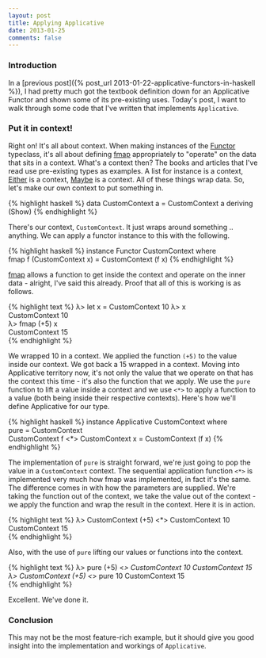 ```yaml
---
layout: post
title: Applying Applicative
date: 2013-01-25
comments: false
---
```


### Introduction

In a [previous post]({% post_url 2013-01-22-applicative-functors-in-haskell %}), I had pretty much got the textbook definition down for an Applicative Functor and shown some of its pre-existing uses. Today's post, I want to walk through some code that I've written that implements `Applicative`.

### Put it in context!

Right on! It's all about context. When making instances of the [Functor](http://hackage.haskell.org/packages/archive/base/latest/doc/html/Prelude.html#t:Functor) typeclass, it's all about defining [fmap](http://hackage.haskell.org/packages/archive/base/latest/doc/html/Prelude.html#v:fmap) appropriately to "operate" on the data that sits in a context. What's a context then? The books and articles that I've read use pre-existing types as examples. A list for instance is a context, [Either](http://hackage.haskell.org/packages/archive/base/latest/doc/html/Prelude.html#t:Either) is a context, [Maybe](http://hackage.haskell.org/packages/archive/base/latest/doc/html/Prelude.html#t:Maybe) is a context. All of these things wrap data. So, let's make our own context to put something in.

{% highlight haskell %}
data CustomContext a = CustomContext a
                       deriving (Show)
{% endhighlight %}

There's our context, `CustomContext`. It just wraps around something .. anything. We can apply a functor instance to this with the following.

{% highlight haskell %}
instance Functor CustomContext where             
  fmap f (CustomContext x) = CustomContext (f x)
{% endhighlight %}

[fmap](http://hackage.haskell.org/packages/archive/base/latest/doc/html/Prelude.html#v:fmap) allows a function to get inside the context and operate on the inner data - alright, I've said this already. Proof that all of this is working is as follows.

{% highlight text %}
λ> let x = CustomContext 10
λ> x                       
CustomContext 10           
λ> fmap (+5) x             
CustomContext 15           
{% endhighlight %}

We wrapped 10 in a context. We applied the function `(+5)` to the value inside our context. We got back a 15 wrapped in a context. Moving into Applicative territory now, it's not only the value that we operate on that has the context this time - it's also the function that we apply. We use the `pure` function to lift a value inside a context and we use `<*>` to apply a function to a value (both being inside their respective contexts). Here's how we'll define Applicative for our type.

{% highlight haskell %}
instance Applicative CustomContext where                    
  pure                                = CustomContext      
  CustomContext f <*> CustomContext x = CustomContext (f x)
{% endhighlight %}

The implementation of `pure` is straight forward, we're just going to pop the value in a `CustomContext` context. The sequential application function `<*>` is implemented very much how fmap was implemented, in fact it's the same. The difference comes in with how the parameters are supplied. We're taking the function out of the context, we take the value out of the context - we apply the function and wrap the result in the context. Here it is in action.

{% highlight text %}
λ> CustomContext (+5) <*> CustomContext 10
CustomContext 15                          
{% endhighlight %}

Also, with the use of `pure` lifting our values or functions into the context.

{% highlight text %}
λ> pure (+5) <*> CustomContext 10
CustomContext 15                 
λ> CustomContext (+5) <*> pure 10
CustomContext 15                 
{% endhighlight %}

Excellent. We've done it.

### Conclusion

This may not be the most feature-rich example, but it should give you good insight into the implementation and workings of `Applicative`.
